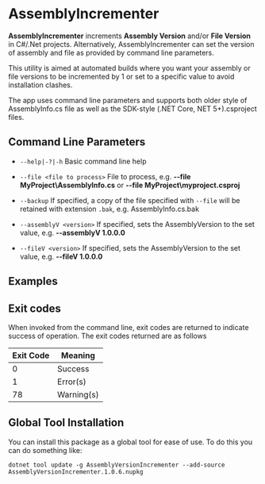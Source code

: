 # AssemblyIncrementer
**AssemblyIncrementer** increments **Assembly Version** and/or **File Version** in C#/.Net projects. 
Alternatively, AssemblyIncrementer can set the version of assembly and file as provided by command line parameters.

This utility is aimed at automated builds where you want your assembly or file versions to be incremented by 1 or set to a specific value to avoid installation clashes.

The app uses command line parameters and supports both older style of AssemblyInfo.cs file 
as well as the SDK-style (.NET Core, NET 5+).csproject files.

## **Command Line Parameters**
* `--help|-?|-h` Basic command line help
* `--file <file to process>` File to process, e.g. **--file MyProject\AssemblyInfo.cs** or **--file MyProject\myproject.csproj** 

* `--backup` If specified, a copy of the file specified with `--file` will be retained with extension `.bak`, e.g. AssemblyInfo.cs.bak
* `--assemblyV <version>` If specified, sets the AssemblyVersion to the set value, e.g. **--assemblyV 1.0.0.0**
* `--fileV <version>` If specified, sets the AssemblyVersion to the set value, e.g. **--fileV 1.0.0.0**

## **Examples**

## **Exit codes**

When invoked from the command line, exit codes are returned to indicate success of operation.
The exit codes returned are as follows


| Exit Code | Meaning    |
|-----------|------------|
| 0         | Success    |
| 1         | Error(s)   |
| 78        | Warning(s) |


## Global Tool Installation
You can install this package as a global tool for ease of use. To do this you can do something like:

`dotnet tool update -g AssemblyVersionIncrementer --add-source AssemblyVersionIncrementer.1.0.6.nupkg`

